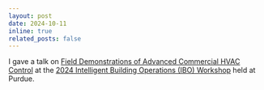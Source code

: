```yaml
---
layout: post
date: 2024-10-11
inline: true
related_posts: false
---
```


I gave a talk on [Field Demonstrations of Advanced Commercial HVAC Control](https://www.youtube.com/watch?v=NJ3izRJVNK0) at the [2024 Intelligent Building Operations (IBO) Workshop](https://www.youtube.com/playlist?list=PLcZDMdEnS08kcgUMfKHNHn507XDJG0LGC) held at Purdue.

